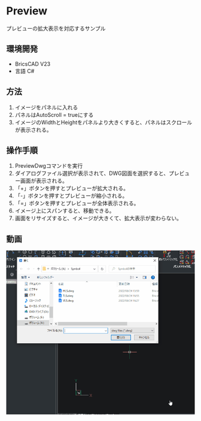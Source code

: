 # Preview
プレビューの拡大表示を対応するサンプル

## 環境開発
- BricsCAD V23
- 言語 C#

## 方法
1. イメージをパネルに入れる
2. パネルはAutoScroll = trueにする
3. イメージのWidthとHeightをパネルより大きくすると、パネルはスクロールが表示される。

## 操作手順
1. PreviewDwgコマンドを実行
2. ダイアログファイル選択が表示されて、DWG図面を選択すると、プレビュー画面が表示される。
3. 「+」ボタンを押すとプレビューが拡大される。
4. 「-」ボタンを押すとプレビューが縮小される。
5. 「=」ボタンを押すとプレビューが全体表示される。
6. イメージ上にスパンすると、移動できる。
7. 画面をリサイズすると、イメージが大きくて、拡大表示が変わらない。

## 動画
![動画](https://github.com/luuthoaiphat/Preview/blob/main/Preview/image/Preview.gif)
